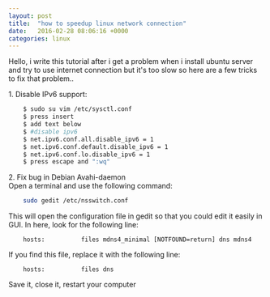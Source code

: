 ```yaml
---
layout: post
title:  "how to speedup linux network connection"
date:   2016-02-28 08:06:16 +0000
categories: linux
---
```

Hello, i write this tutorial after i get a problem when i install ubuntu server and try to use internet connection but it's too
slow so here are a few tricks to fix that problem..

1\. Disable IPv6 support:

```sh
    $ sudo su vim /etc/sysctl.conf  
    $ press insert   
    $ add text below  
    $ #disable ipv6  
    $ net.ipv6.conf.all.disable_ipv6 = 1  
    $ net.ipv6.conf.default.disable_ipv6 = 1  
    $ net.ipv6.conf.lo.disable_ipv6 = 1  
    $ press escape and ":wq"   
```

2\.  Fix bug in Debian Avahi-daemon    
Open a terminal and use the following command:

```sh
    sudo gedit /etc/nsswitch.conf
```

This will open the configuration file in gedit so that you could edit it easily in GUI. In here, look for the following line:

```shell
    hosts:          files mdns4_minimal [NOTFOUND=return] dns mdns4
```

If you find this file, replace it with the following line:

```shell
    hosts:          files dns
```

Save it, close it, restart your computer
